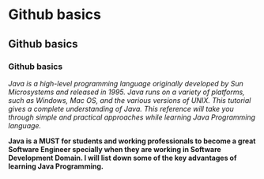 # Github basics
## Github basics
### Github basics

*Java is a high-level programming language originally developed by Sun Microsystems and released in 1995. Java runs on a variety of platforms, such as Windows, Mac OS, and the various versions of UNIX. This tutorial gives a complete understanding of Java. This reference will take you through simple and practical approaches while learning Java Programming language.*

**Java is a MUST for students and working professionals to become a great Software Engineer specially when they are working in Software Development Domain. I will list down some of the key advantages of learning Java Programming.**
